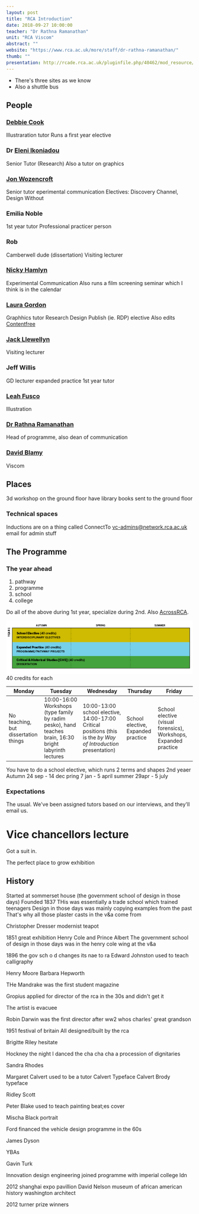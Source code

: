```yaml
---
layout: post
title: "RCA Introduction"
date: 2018-09-27 10:00:00
teacher: "Dr Rathna Ramanathan"
unit: "RCA Viscom"
abstract: ""
website: "https://www.rca.ac.uk/more/staff/dr-rathna-ramanathan/"
thumb: ""
presentation: http://rcade.rca.ac.uk/pluginfile.php/40462/mod_resource/content/3/MAVCYear1Welcome1819.pdf
---
```


- There's three sites as we know
- Also a shuttle bus

## People

### [Debbie Cook](https://www.rca.ac.uk/more/staff/debbie-cook/)

Illustraration tutor
Runs a first year elective

### Dr [Eleni Ikoniadou](https://www.rca.ac.uk/more/staff/dr-eleni-ikoniadou/)

Senior Tutor (Research)
Also a tutor on graphics

### [Jon Wozencroft](https://www.rca.ac.uk/more/staff/jon-wozencroft/)

Senior tutor eperimental communication
Electives: Discovery Channel, Design Without

### Emilia Noble

1st year tutor
Professional practicer person

### Rob

Camberwell dude (dissertation)
Visiting lecturer

### [Nicky Hamlyn](https://www.rca.ac.uk/more/staff/nicky-hamlyn/)

Experimental Communication
Also runs a film screening seminar which I think is in the calendar

### [Laura Gordon](http://www.laura-g.co.uk/)

Graphhics tutor
Research Design Publish (ie. RDP) elective
Also edits [Contentfree](http://content-free.net/)

### [Jack Llewellyn](https://jackllewellyn.co.uk/)

Visiting lecturer

### Jeff Willis

GD lecturer
expanded practice
1st year tutor

### [Leah Fusco](https://www.leahfusco.co.uk/About)

Illustration

### [Dr Rathna Ramanathan](https://www.rca.ac.uk/more/staff/dr-rathna-ramanathan/)

Head of programme, also dean of communication

### [David Blamy](https://www.rca.ac.uk/more/staff/david-blamey/)

Viscom

## Places

3d workshop on the ground floor
have library books sent to the ground floor

### Technical spaces

Inductions are on a thing called ConnectTo
[vc-admins@network.rca.ac.uk](vc-admins@network.rca.ac.uk) email for admin stuff

## The Programme

### The year ahead

1. pathway
2. programme
3. school
4. college

Do all of the above during 1st year, specialize during 2nd. Also [AcrossRCA](http://across.rca.ac.uk/).

![RCA term diagram](/assets/notes/RCAdiagram.png)
40 credits for each

| Monday                               | Tuesday                                                                                                 | Wednesday                                                                                                       | Thursday                           | Friday                                                           |
| ------------------------------------ | ------------------------------------------------------------------------------------------------------- | --------------------------------------------------------------------------------------------------------------- | ---------------------------------- | ---------------------------------------------------------------- |
| No teaching, but dissertation things | 10:00-16:00 Workshops (type family by radim pesko), hand teaches brain, 16:30 bright labyrinth lectures | 10:00-13:00 school elective, 14:00-17:00 Critical positions (this is the _by Way of Introduction_ presentation) | School elective, Expanded practice | School elective (visual forensics), Workshops, Expanded practice |

You have to do a school elective, which runs 2 terms and shapes 2nd yeaer
Autumn 24 sep - 14 dec
pring 7 jan - 5 april
summer 29apr - 5 july

### Expectations

The usual. We've been assigned tutors based on our interviews, and they'll email us.

# Vice chancellors lecture

Got a suit in.

The perfect place to grow exhibition

## History

Started at sommerset house (the government school of design in those days)
Founded 1837
THis was essentially a trade school which trained teenagers
Design in those days was mainly copying examples from the past
That's why all those plaster casts in the v&a come from

Christopher Dresser
modernist teapot

1851 great exhibition
Henry Cole and Prince Albert
The government school of design in those days was in the henry cole wing at the v&a

1896 the gov sch o d changes its nae to ra
Edward Johnston used to teach calligraphy

Henry Moore
Barbara Hepworth

THe Mandrake was the first student magazine

Gropius applied for director of the rca in the 30s and didn't get it

The artist is evacuee

Robin Darwin was the first director after ww2
whos charles' great grandson

1951 festival of britain
All designed/built by the rca

Brigitte Riley
hesitate

Hockney
the night I danced the cha cha cha
a procession of dignitaries

Sandra Rhodes

Margaret Calvert used to be a tutor
Calvert Typeface
Calvert Brody typeface

Ridley Scott

Peter Blake used to teach painting
beat;es cover

Mischa Black portrait

Ford financed the vehicle design programme in the 60s

James Dyson

YBAs

Gavin Turk

Innovation design engineering joined programme with imperial college ldn

2012 shanghai expo pavillion
David Nelson
museum of african american history washington architect

2012 turner prize winners

